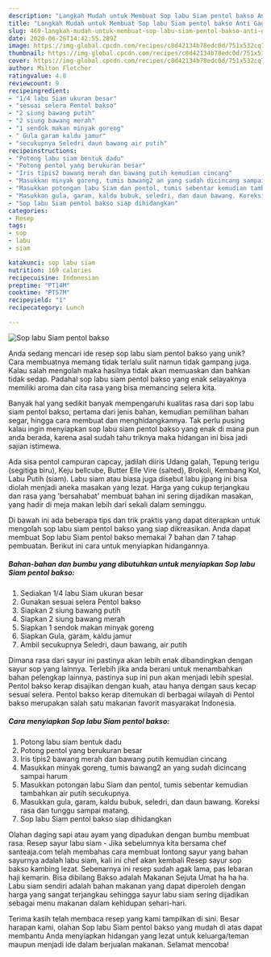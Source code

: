 ```yaml
---
description: "Langkah Mudah untuk Membuat Sop labu Siam pentol bakso Anti Gagal"
title: "Langkah Mudah untuk Membuat Sop labu Siam pentol bakso Anti Gagal"
slug: 469-langkah-mudah-untuk-membuat-sop-labu-siam-pentol-bakso-anti-gagal
date: 2020-06-26T14:42:55.289Z
image: https://img-global.cpcdn.com/recipes/c8d42134b78edc0d/751x532cq70/sop-labu-siam-pentol-bakso-foto-resep-utama.jpg
thumbnail: https://img-global.cpcdn.com/recipes/c8d42134b78edc0d/751x532cq70/sop-labu-siam-pentol-bakso-foto-resep-utama.jpg
cover: https://img-global.cpcdn.com/recipes/c8d42134b78edc0d/751x532cq70/sop-labu-siam-pentol-bakso-foto-resep-utama.jpg
author: Milton Fletcher
ratingvalue: 4.8
reviewcount: 9
recipeingredient:
- "1/4 labu Siam ukuran besar"
- "sesuai selera Pentol bakso"
- "2 siung bawang putih"
- "2 siung bawang merah"
- "1 sendok makan minyak goreng"
- " Gula garam kaldu jamur"
- "secukupnya Seledri daun bawang air putih"
recipeinstructions:
- "Potong labu siam bentuk dadu"
- "Potong pentol yang berukuran besar"
- "Iris tipis2 bawang merah dan bawang putih kemudian cincang"
- "Masukkan minyak goreng, tumis bawang2 an yang sudah dicincang sampai harum"
- "Masukkan potongan labu Siam dan pentol, tumis sebentar kemudian tambahkan air putih secukupnya."
- "Masukkan gula, garam, kaldu bubuk, seledri, dan daun bawang. Koreksi rasa dan tunggu sampai matang."
- "Sop labu Siam pentol bakso siap dihidangkan"
categories:
- Resep
tags:
- sop
- labu
- siam

katakunci: sop labu siam 
nutrition: 169 calories
recipecuisine: Indonesian
preptime: "PT14M"
cooktime: "PT57M"
recipeyield: "1"
recipecategory: Lunch

---
```



![Sop labu Siam pentol bakso](https://img-global.cpcdn.com/recipes/c8d42134b78edc0d/751x532cq70/sop-labu-siam-pentol-bakso-foto-resep-utama.jpg)

Anda sedang mencari ide resep sop labu siam pentol bakso yang unik? Cara membuatnya memang tidak terlalu sulit namun tidak gampang juga. Kalau salah mengolah maka hasilnya tidak akan memuaskan dan bahkan tidak sedap. Padahal sop labu siam pentol bakso yang enak selayaknya memiliki aroma dan cita rasa yang bisa memancing selera kita.

Banyak hal yang sedikit banyak mempengaruhi kualitas rasa dari sop labu siam pentol bakso, pertama dari jenis bahan, kemudian pemilihan bahan segar, hingga cara membuat dan menghidangkannya. Tak perlu pusing kalau ingin menyiapkan sop labu siam pentol bakso yang enak di mana pun anda berada, karena asal sudah tahu triknya maka hidangan ini bisa jadi sajian istimewa.

Ada sisa pentol campuran capcay, jadilah diiris Udang galah, Tepung terigu (segitiga biru), Keju bellcube, Butter Elle Vire (salted), Brokoli, Kembang Kol, Labu Putih (siam). Labu siam atau biasa juga disebut labu jipang ini bisa diolah menjadi aneka masakan yang lezat. Harga yang cukup terjangkau dan rasa yang &#39;bersahabat&#39; membuat bahan ini sering dijadikan masakan, yang hadir di meja makan lebih dari sekali dalam seminggu.


Di bawah ini ada beberapa tips dan trik praktis yang dapat diterapkan untuk mengolah sop labu siam pentol bakso yang siap dikreasikan. Anda dapat membuat Sop labu Siam pentol bakso memakai 7 bahan dan 7 tahap pembuatan. Berikut ini cara untuk menyiapkan hidangannya.

<!--inarticleads1-->

##### Bahan-bahan dan bumbu yang dibutuhkan untuk menyiapkan Sop labu Siam pentol bakso:

1. Sediakan 1/4 labu Siam ukuran besar
1. Gunakan sesuai selera Pentol bakso
1. Siapkan 2 siung bawang putih
1. Siapkan 2 siung bawang merah
1. Siapkan 1 sendok makan minyak goreng
1. Siapkan  Gula, garam, kaldu jamur
1. Ambil secukupnya Seledri, daun bawang, air putih


Dimana rasa dari sayur ini pastinya akan lebih enak dibandingkan dengan sayur sop yang lainnya. Terlebih jika anda berani untuk menambahkan bahan pelengkap lainnya, pastinya sup ini pun akan menjadi lebih spesial. Pentol bakso kerap disajikan dengan kuah, atau hanya dengan saus kecap sesuai selera. Pentol bakso kerap ditemukan di berbagai wilayah di Pentol bakso merupakan salah satu makanan favorit masyarakat Indonesia. 

<!--inarticleads2-->

##### Cara menyiapkan Sop labu Siam pentol bakso:

1. Potong labu siam bentuk dadu
1. Potong pentol yang berukuran besar
1. Iris tipis2 bawang merah dan bawang putih kemudian cincang
1. Masukkan minyak goreng, tumis bawang2 an yang sudah dicincang sampai harum
1. Masukkan potongan labu Siam dan pentol, tumis sebentar kemudian tambahkan air putih secukupnya.
1. Masukkan gula, garam, kaldu bubuk, seledri, dan daun bawang. Koreksi rasa dan tunggu sampai matang.
1. Sop labu Siam pentol bakso siap dihidangkan


Olahan daging sapi atau ayam yang dipadukan dengan bumbu membuat rasa. Resep sayur labu siam - Jika sebelumnya kita bersama chef santeaja.com telah membahas cara membuat lontong sayur yang bahan sayurnya adalah labu siam, kali ini chef akan kembali Resep sayur sop bakso kambing lezat. Sebenarnya ini resep sudah agak lama, pas lebaran haji kemarin. Bisa dibilang Bakso adalah Makanan Sejuta Umat ha ha ha. Labu siam sendiri adalah bahan makanan yang dapat diperoleh dengan harga yang sangat terjangkau sehingga sayur labu siam sering dijadikan sebagai menu makanan dalam kehidupan sehari-hari. 

Terima kasih telah membaca resep yang kami tampilkan di sini. Besar harapan kami, olahan Sop labu Siam pentol bakso yang mudah di atas dapat membantu Anda menyiapkan hidangan yang lezat untuk keluarga/teman maupun menjadi ide dalam berjualan makanan. Selamat mencoba!
